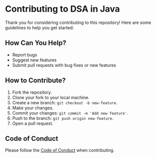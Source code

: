 # Contributing to DSA in Java

Thank you for considering contributing to this repository! Here are some guidelines to help you get started:

## How Can You Help?

- Report bugs
- Suggest new features
- Submit pull requests with bug fixes or new features

## How to Contribute?

1. Fork the repository.
2. Clone your fork to your local machine.
3. Create a new branch: `git checkout -b new-feature`.
4. Make your changes.
5. Commit your changes: `git commit -m 'Add new feature'`.
6. Push to the branch: `git push origin new-feature`.
7. Open a pull request.

## Code of Conduct

Please follow the [Code of Conduct](link-to-your-code-of-conduct) when contributing.
